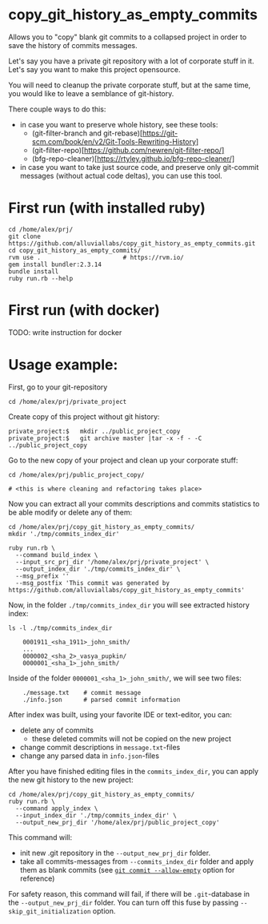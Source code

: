 # copy_git_history_as_empty_commits

Allows you to "copy" blank git commits to a collapsed project 
in order to save the history of commits messages.

Let's say you have a private git repository with a lot of corporate stuff in it. 
Let's say you want to make this project opensource.

You will need to cleanup the private corporate stuff, but at the same time, 
you would like to leave a semblance of git-history.

There couple ways to do this: 

* in case you want to preserve whole history, see these tools: 
  * (git-filter-branch and git-rebase)[https://git-scm.com/book/en/v2/Git-Tools-Rewriting-History]
  * (git-filter-repo)[https://github.com/newren/git-filter-repo/]
  * (bfg-repo-cleaner)[https://rtyley.github.io/bfg-repo-cleaner/]
* in case you want to take just source code, and preserve only git-commit messages (without actual code deltas),
  you can use this tool. 


# First run (with installed ruby)

    cd /home/alex/prj/
    git clone https://github.com/alluviallabs/copy_git_history_as_empty_commits.git
    cd copy_git_history_as_empty_commits/
    rvm use .                       # https://rvm.io/
    gem install bundler:2.3.14
    bundle install
    ruby run.rb --help

# First run (with docker)

TODO: write instruction for docker
   
 
# Usage example:
 
First, go to your git-repository    
    
    cd /home/alex/prj/private_project
    
Create copy of this project without git history:   

    private_project:$   mkdir ../public_project_copy
    private_project:$   git archive master |tar -x -f - -C ../public_project_copy
    
Go to the new copy of your project and clean up your corporate stuff: 

    cd /home/alex/prj/public_project_copy/
    
    # <this is where cleaning and refactoring takes place>

Now you can extract all your commits descriptions and commits statistics to be able modify or delete any of them:

    cd /home/alex/prj/copy_git_history_as_empty_commits/
    mkdir './tmp/commits_index_dir'
    
    ruby run.rb \ 
      --command build_index \
      --input_src_prj_dir '/home/alex/prj/private_project' \
      --output_index_dir './tmp/commits_index_dir' \
      --msg_prefix ''
      --msg_postfix 'This commit was generated by https://github.com/alluviallabs/copy_git_history_as_empty_commits'

      
Now, in the folder `./tmp/commits_index_dir` you will see extracted history index:

    ls -l ./tmp/commits_index_dir
      
        0001911_<sha_1911>_john_smith/
        ...
        0000002_<sha_2>_vasya_pupkin/
        0000001_<sha_1>_john_smith/  

Inside of the folder `0000001_<sha_1>_john_smith/`, we will see two files:        
        
        ./message.txt    # commit message
        ./info.json      # parsed commit information
        
After index was built, using your favorite IDE or text-editor, you can: 

* delete any of commits
  * these deleted commits will not be copied on the new project
* change commit descriptions in `message.txt`-files
* change any parsed data in `info.json`-files  


After you have finished editing files in the `commits_index_dir`, 
you can apply the new git history to the new project:
 
    cd /home/alex/prj/copy_git_history_as_empty_commits/
    ruby run.rb \ 
      --command apply_index \
      --input_index_dir './tmp/commits_index_dir' \
      --output_new_prj_dir '/home/alex/prj/public_project_copy'
     
This command will: 
 
* init new .git repository in the `--output_new_prj_dir` folder.
* take all commits-messages from  `--commits_index_dir` folder and apply them as blank commits (see [`git commit --allow-empty`][git_commit_allow_empty] option for reference) 

[git_commit_allow_empty]: https://git-scm.com/docs/git-commit#Documentation/git-commit.txt---allow-empty

For safety reason, this command will fail, if there will be `.git`-database 
in the `--output_new_prj_dir` folder.  You can turn off this fuse 
by passing `--skip_git_initialization` option.   
